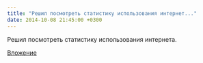 ```yaml
---
title: "Решил посмотреть статистику использования интернет..."
date: 2014-10-08 21:45:00 +0300
---
```


Решил посмотреть статистику использования интернета.

[Вложение](/assets/vk_photos/2/0uHX3nDCx5Q.jpg)
